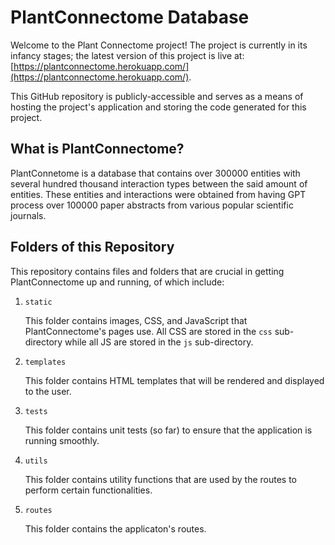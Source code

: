 # PlantConnectome Database

Welcome to the Plant Connectome project!  The project is currently in its infancy stages; the latest version of this project is live at: [https://plantconnectome.herokuapp.com/](https://plantconnectome.herokuapp.com/).

This GitHub repository is publicly-accessible and serves as a means of hosting the project's application and storing the code generated for this project.

## What is PlantConnectome?

PlantConnetome is a database that contains over 300000 entities with several hundred thousand interaction types between the said amount of entities.  These entities and interactions were obtained from having GPT process over 100000 paper abstracts from various popular scientific journals.

## Folders of this Repository

This repository contains files and folders that are crucial in getting PlantConnectome up and running, of which include:

1.  `static`

    This folder contains images, CSS, and JavaScript that PlantConnectome's pages use.  All CSS are stored in the `css` sub-directory while all JS are stored in the `js` sub-directory.

1.  `templates`
    
    This folder contains HTML templates that will be rendered and displayed to the user.

1.  `tests`
    
    This folder contains unit tests (so far) to ensure that the application is running smoothly.

1.  `utils` 

    This folder contains utility functions that are used by the routes to perform certain functionalities.

1.  `routes`

    This folder contains the applicaton's routes.
